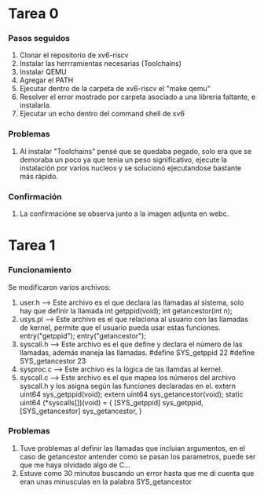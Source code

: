 # Tarea 0

### Pasos seguidos
1. Clonar el repositorio de xv6-riscv
2. Instalar las herrramientas necesarias (Toolchains)
3. Instalar QEMU
4. Agregar el PATH
5. Ejecutar dentro de la carpeta de xv6-riscv el "make qemu"
6. Resolver el error mostrado por carpeta asociado a una libreria faltante, e instalarla.
7. Ejecutar un echo dentro del command shell de xv6

### Problemas
1. Al instalar "Toolchains" pensé que se quedaba pegado, solo era que se demoraba un poco ya que tenía un peso significativo, ejecute la instalación por varios nucleos y se solucionó ejecutandose bastante más rápido.

### Confirmación
1. La confirmacióne se observa junto a la imagen adjunta en webc.

# Tarea 1

### Funcionamiento
Se modificaron varios archivos:
1. user.h --> Este archivo es el que declara las llamadas al sistema, solo hay que definir la llamada 
    int getppid(void);
    int getancestor(int n);
2. usys.pl --> Este archivo es el que relaciona al usuario con las llamadas de kernel, permite que el usuario pueda usar estas funciones.
    entry("getppid");
    entry("getancestor");
3. syscall.h --> Este archivo es el que define y declara el número de las llamadas, además maneja las llamadas.
    #define SYS_getppid 22
    #define SYS_getancestor 23 
4. sysproc.c --> Este archivo es la lógica de las llamdas al kernel.
5. syscall.c -->  Este archivo es el que mapea los números del archivo syscall.h y los asigna según las funciones declaradas en el.
    extern uint64 sys_getppid(void);
    extern uint64 sys_getancestor(void);
    static uint64 (*syscalls[])(void) = {
        [SYS_getppid] sys_getppid,
        [SYS_getancestor]     sys_getancestor,
        }

### Problemas
1. Tuve problemas al definir las llamadas que incluian argumentos, en el caso de getancestor antender como se pasan los parametros, puede ser que me haya olvidado algo de C...
2. Estuve como 30 minutos buscando un error hasta que me dí cuenta que eran unas minusculas en la palabra SYS_getancestor
